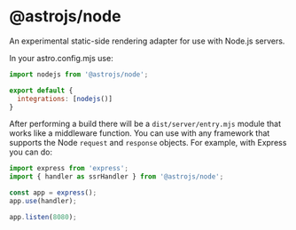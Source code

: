 # @astrojs/node

An experimental static-side rendering adapter for use with Node.js servers.

In your astro.config.mjs use:

```js
import nodejs from '@astrojs/node';

export default {
  integrations: [nodejs()]
}
```

After performing a build there will be a `dist/server/entry.mjs` module that works like a middleware function. You can use with any framework that supports the Node `request` and `response` objects. For example, with Express you can do:

```js
import express from 'express';
import { handler as ssrHandler } from '@astrojs/node';

const app = express();
app.use(handler);

app.listen(8080);
```

